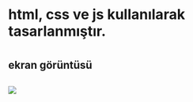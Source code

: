 <h1> html, css ve js kullanılarak tasarlanmıştır.<h1>

<h2> ekran görüntüsü <h2>

![](shoping-card.gif)
